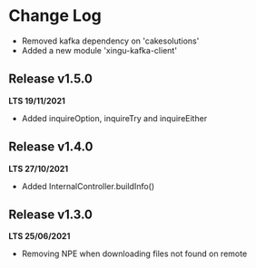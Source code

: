 # Change Log

 - Removed kafka dependency on 'cakesolutions'
 - Added a new module 'xingu-kafka-client'

## Release v1.5.0
__LTS 19/11/2021__

 - Added inquireOption, inquireTry and inquireEither

## Release v1.4.0
__LTS 27/10/2021__

 - Added InternalController.buildInfo()

## Release v1.3.0
__LTS 25/06/2021__

 - Removing NPE when downloading files not found on remote
